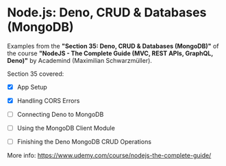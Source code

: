 # Node.js: Deno, CRUD & Databases (MongoDB)

Examples from the **"Section 35: Deno, CRUD & Databases (MongoDB)"** of the course **"NodeJS - The Complete Guide (MVC, REST APIs, GraphQL, Deno)"** by Academind (Maximilian Schwarzmüller).

Section 35 covered:

- [x] App Setup
- [x] Handling CORS Errors
- [ ] Connecting Deno to MongoDB
- [ ] Using the MongoDB Client Module
- [ ] Finishing the Deno MongoDB CRUD Operations



More info: https://www.udemy.com/course/nodejs-the-complete-guide/
